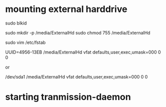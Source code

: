 # mounting external harddrive
sudo blkid

sudo mkdir -p /media/ExternalHd
sudo chmod 755 /media/ExternalHd

sudo vim /etc/fstab

UUID=4956-13EB  /media/ExternalHd   vfat defaults,user,exec,umask=000 0 0

or

/dev/sda1 /media/ExternalHd vfat defaults,user,exec,umask=000 0 0

# starting tranmission-daemon
